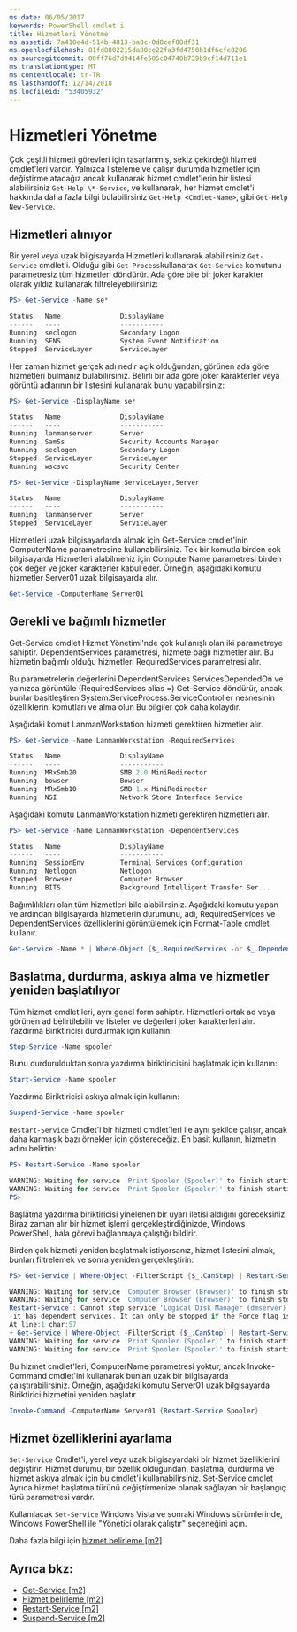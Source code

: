 ```yaml
---
ms.date: 06/05/2017
keywords: PowerShell cmdlet'i
title: Hizmetleri Yönetme
ms.assetid: 7a410e4d-514b-4813-ba0c-0d8cef88df31
ms.openlocfilehash: 81fd8802215da80ce22fa3fd4750b1df6efe8206
ms.sourcegitcommit: 00ff76d7d9414fe585c04740b739b9cf14d711e1
ms.translationtype: MT
ms.contentlocale: tr-TR
ms.lasthandoff: 12/14/2018
ms.locfileid: "53405932"
---
```

# <a name="managing-services"></a>Hizmetleri Yönetme

Çok çeşitli hizmeti görevleri için tasarlanmış, sekiz çekirdeği hizmeti cmdlet'leri vardır. Yalnızca listeleme ve çalışır durumda hizmetler için değiştirme atacağız ancak kullanarak hizmet cmdlet'lerin bir listesi alabilirsiniz `Get-Help \*-Service`, ve kullanarak, her hizmet cmdlet'i hakkında daha fazla bilgi bulabilirsiniz `Get-Help <Cmdlet-Name>`, gibi `Get-Help New-Service`.

## <a name="getting-services"></a>Hizmetleri alınıyor

Bir yerel veya uzak bilgisayarda Hizmetleri kullanarak alabilirsiniz `Get-Service` cmdlet'i. Olduğu gibi `Get-Process`kullanarak `Get-Service` komutunu parametresiz tüm hizmetleri döndürür. Ada göre bile bir joker karakter olarak yıldız kullanarak filtreleyebilirsiniz:

```powershell
PS> Get-Service -Name se*

Status   Name               DisplayName
------   ----               -----------
Running  seclogon           Secondary Logon
Running  SENS               System Event Notification
Stopped  ServiceLayer       ServiceLayer
```

Her zaman hizmet gerçek adı nedir açık olduğundan, görünen ada göre hizmetleri bulmanız bulabilirsiniz. Belirli bir ada göre joker karakterler veya görüntü adlarının bir listesini kullanarak bunu yapabilirsiniz:

```powershell
PS> Get-Service -DisplayName se*

Status   Name               DisplayName
------   ----               -----------
Running  lanmanserver       Server
Running  SamSs              Security Accounts Manager
Running  seclogon           Secondary Logon
Stopped  ServiceLayer       ServiceLayer
Running  wscsvc             Security Center

PS> Get-Service -DisplayName ServiceLayer,Server

Status   Name               DisplayName
------   ----               -----------
Running  lanmanserver       Server
Stopped  ServiceLayer       ServiceLayer
```

Hizmetleri uzak bilgisayarlarda almak için Get-Service cmdlet'inin ComputerName parametresine kullanabilirsiniz. Tek bir komutla birden çok bilgisayarda Hizmetleri alabilmeniz için ComputerName parametresi birden çok değer ve joker karakterler kabul eder. Örneğin, aşağıdaki komutu hizmetler Server01 uzak bilgisayarda alır.

```powershell
Get-Service -ComputerName Server01
```

## <a name="getting-required-and-dependent-services"></a>Gerekli ve bağımlı hizmetler

Get-Service cmdlet Hizmet Yönetimi'nde çok kullanışlı olan iki parametreye sahiptir. DependentServices parametresi, hizmete bağlı hizmetler alır. Bu hizmetin bağımlı olduğu hizmetleri RequiredServices parametresi alır.

Bu parametrelerin değerlerini DependentServices ServicesDependedOn ve yalnızca görüntüle (RequiredServices alias =) Get-Service döndürür, ancak bunlar basitleştiren System.ServiceProcess.ServiceController nesnesinin özelliklerini komutları ve alma olun Bu bilgiler çok daha kolaydır.

Aşağıdaki komut LanmanWorkstation hizmeti gerektiren hizmetler alır.

```powershell
PS> Get-Service -Name LanmanWorkstation -RequiredServices

Status   Name               DisplayName
------   ----               -----------
Running  MRxSmb20           SMB 2.0 MiniRedirector
Running  bowser             Bowser
Running  MRxSmb10           SMB 1.x MiniRedirector
Running  NSI                Network Store Interface Service
```

Aşağıdaki komutu LanmanWorkstation hizmeti gerektiren hizmetleri alır.

```powershell
PS> Get-Service -Name LanmanWorkstation -DependentServices

Status   Name               DisplayName
------   ----               -----------
Running  SessionEnv         Terminal Services Configuration
Running  Netlogon           Netlogon
Stopped  Browser            Computer Browser
Running  BITS               Background Intelligent Transfer Ser...
```

Bağımlılıkları olan tüm hizmetleri bile alabilirsiniz. Aşağıdaki komutu yapan ve ardından bilgisayarda hizmetlerin durumunu, adı, RequiredServices ve DependentServices özelliklerini görüntülemek için Format-Table cmdlet kullanır.

```powershell
Get-Service -Name * | Where-Object {$_.RequiredServices -or $_.DependentServices} | Format-Table -Property Status, Name, RequiredServices, DependentServices -auto
```

## <a name="stopping-starting-suspending-and-restarting-services"></a>Başlatma, durdurma, askıya alma ve hizmetler yeniden başlatılıyor

Tüm hizmet cmdlet'leri, aynı genel form sahiptir. Hizmetleri ortak ad veya görünen ad belirtilebilir ve listeler ve değerleri joker karakterleri alır. Yazdırma Biriktiricisi durdurmak için kullanın:

```powershell
Stop-Service -Name spooler
```

Bunu durdurulduktan sonra yazdırma biriktiricisini başlatmak için kullanın:

```powershell
Start-Service -Name spooler
```

Yazdırma Biriktiricisi askıya almak için kullanın:

```powershell
Suspend-Service -Name spooler
```

`Restart-Service` Cmdlet'i bir hizmeti cmdlet'leri ile aynı şekilde çalışır, ancak daha karmaşık bazı örnekler için göstereceğiz. En basit kullanın, hizmetin adını belirtin:

```powershell
PS> Restart-Service -Name spooler

WARNING: Waiting for service 'Print Spooler (Spooler)' to finish starting...
WARNING: Waiting for service 'Print Spooler (Spooler)' to finish starting...
PS>
```

Başlatma yazdırma biriktiricisi yinelenen bir uyarı iletisi aldığını göreceksiniz. Biraz zaman alır bir hizmet işlemi gerçekleştirdiğinizde, Windows PowerShell, hala görevi bağlanmaya çalıştığı bildirir.

Birden çok hizmeti yeniden başlatmak istiyorsanız, hizmet listesini almak, bunları filtrelemek ve sonra yeniden gerçekleştirin:

```powershell
PS> Get-Service | Where-Object -FilterScript {$_.CanStop} | Restart-Service

WARNING: Waiting for service 'Computer Browser (Browser)' to finish stopping...
WARNING: Waiting for service 'Computer Browser (Browser)' to finish stopping...
Restart-Service : Cannot stop service 'Logical Disk Manager (dmserver)' because
 it has dependent services. It can only be stopped if the Force flag is set.
At line:1 char:57
+ Get-Service | Where-Object -FilterScript {$_.CanStop} | Restart-Service <<<<
WARNING: Waiting for service 'Print Spooler (Spooler)' to finish starting...
WARNING: Waiting for service 'Print Spooler (Spooler)' to finish starting...
```

Bu hizmet cmdlet'leri, ComputerName parametresi yoktur, ancak Invoke-Command cmdlet'ini kullanarak bunları uzak bir bilgisayarda çalıştırabilirsiniz. Örneğin, aşağıdaki komutu Server01 uzak bilgisayarda Biriktirici hizmetini yeniden başlatır.

```powershell
Invoke-Command -ComputerName Server01 {Restart-Service Spooler}
```

## <a name="setting-service-properties"></a>Hizmet özelliklerini ayarlama

`Set-Service` Cmdlet'i, yerel veya uzak bilgisayardaki bir hizmet özelliklerini değiştirir. Hizmet durumu, bir özellik olduğundan, başlatma, durdurma ve hizmet askıya almak için bu cmdlet'i kullanabilirsiniz.
Set-Service cmdlet Ayrıca hizmet başlatma türünü değiştirmenize olanak sağlayan bir başlangıç türü parametresi vardır.

Kullanılacak `Set-Service` Windows Vista ve sonraki Windows sürümlerinde, Windows PowerShell ile "Yönetici olarak çalıştır" seçeneğini açın.

Daha fazla bilgi için [hizmet belirleme [m2]](https://technet.microsoft.com/library/b71e29ed-372b-4e32-a4b7-5eb6216e56c3)

## <a name="see-also"></a>Ayrıca bkz:

- [Get-Service [m2]](https://technet.microsoft.com/en-us/library/0a09cb22-0a1c-4a79-9851-4e53075f9cf6)
- [Hizmet belirleme [m2]](https://technet.microsoft.com/library/b71e29ed-372b-4e32-a4b7-5eb6216e56c3)
- [Restart-Service [m2]](https://technet.microsoft.com/en-us/library/45acf50d-2277-4523-baf7-ce7ced977d0f)
- [Suspend-Service [m2]](https://technet.microsoft.com/en-us/library/c8492b87-0e21-4faf-8054-3c83c2ec2826)